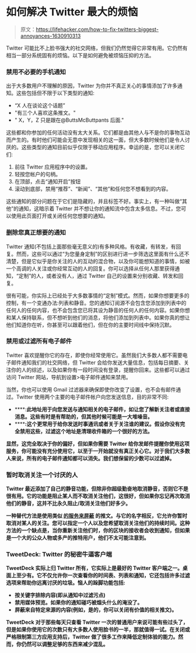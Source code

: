 # 如何解决 Twitter 最大的烦恼

> 原文：<https://lifehacker.com/how-to-fix-twitters-biggest-annoyances-1630910313>

Twitter 可能比不上脸书强大的社交网络，但我们仍然觉得它非常有用。它仍然有相当一部分系统固有的烦恼。以下是如何避免被烦恼压抑的方法。



### **禁用不必要的手机通知**

出于大多数用户不理解的原因，Twitter 为你并不真正关心的事情添加了许多通知。这些包括但不限于以下类型的通知:

*   “X 人在谈论这个话题”
*   "有三个人喜欢这条推文。"
*   " X，Y，Z 只是跟在@ButtsMcButtpants 后面."

这些都和你参加的任何活动没有太大关系。它们都是由其他人与不是你的事物互动而产生的。有时他们可能会无意中发现相关的这一面，但大多数时候他们是令人讨厌的。这些类型的通知目前似乎仅限于移动应用程序。幸运的是，您可以关闭它们:

1.  前往 Twitter 应用程序中的设置。
2.  轻按您帐户的句柄。
3.  在顶部，点击“通知开启”按钮
4.  滚动到底部，禁用“推荐”、“新闻”、“其他”和任何您不想看到的内容。

这些通知的部分问题在于它们是隐藏的，并且标签不好。事实上，有一种叫做“其他”的通知，这暗示着 Twitter 并不想让你的通知流中包含太多信息。不过，您可以使用此页面打开或关闭任何您想要的通知。

### **删除您真正想要的通知**

Twitter 通知(不包括上面那些毫无意义的)有多种风格。有收藏，有转发，有回复。然而，这些可以通过“为您量身定制”的区别进行进一步筛选这里面有什么还不清楚，但是它似乎是你关注的人的互动的混合物，以及你可能想知道的事情，如被一个高调的人关注或你经常互动的人的回复。你可以选择从任何人那里获得通知，“定制”的人，或者没有人，通过 Twitter 自己的设置来分别收藏、转发和回复。

很有可能，你实际上已经处于大多数事情的“定制”模式。然而，如果你想要更多的控制，有一个变通办法:列表和静音。您的通知订阅源不会包含您添加到列表中的任何人的任何内容，也不会包含您已将其设为静音的任何人的任何内容。如果你想和某人保持联系，但不想听到他们的消息，将他们添加到列表中。如果你真的想让他们知道你在听，你甚至可以跟着他们，但在你的主要时间线中保持沉默。

### **禁用或过滤所有电子邮件**

Twitter 喜欢提醒你它的存在，即使你经常使用它。虽然我们大多数人都不需要电子邮件通知我们的社交网络，但 Twitter 会给你发送大量信息，包括每日摘要、关注你的人的综述，以及如果你有一段时间没有登录，提醒你回来。这些都可以通过访问 Twitter 网站，导航到设置>电子邮件通知来禁用。

当然，你也可以使用 Gmail 过滤器来确保即使你改变了设置，也不会有邮件通过。Twitter 使用两个主要的电子邮件帐户向您发送信息，目的非常不同:

*   [](mailto:notify@twitter.com)****:**此地址用于向您发送与通知相关的电子邮件，如让您了解新关注者或直接消息。这些有时是有帮助的，但其他时候可能是一大堆噪音。**
*   **[](mailto:info@twitter.com)****:**这个更常用于给你发送时事通讯或者关于关注谁的建议。假设你没有完全禁用这些，过滤这个地址是清理收件箱的一个很好的方法。****

****显然，这完全取决于你的偏好，但如果你需要 Twitter 给你发邮件提醒你使用这项服务，你可能没有充分使用它，以至于一开始就没有真正关心它。对于我们大多数人来说，所有的电子邮件通知都可以消失。我们想保留的少数可以过滤掉。****

### ******暂时取消关注一个讨厌的人******

****Twitter 最近添加了自己的静音功能，但除非你超级勤奋地取消静音，否则它不是很有用。它的功能是阻止某人而不取消关注他们，这很好，但如果你忘记再次取消他们的静音，这并不比永久阻止/取消关注他们好多少。****

****一种替代方法是使用类似 [的服务来屏蔽](http://mutetweets.com/) 的推文。与它的名字相反，它允许你暂时取消对某人的关注。您可以指定一个人以及您希望取消关注他们的持续时间。这种方法的一个缺点是，当你重新关注他们时，你的区块的接收者会收到通知，但如果是一个大的公众人物或多产的推特用户，他们不太可能注意到。****

### ******TweetDeck: Twitter 的秘密牛逼客户端******

****TweetDeck 实际上归 Twitter 所有，它实际上是最好的 Twitter 客户端之一。桌面上至少有。它不仅允许你一次查看你的时间表、列表和通知，它还包括许多过滤选项来帮助你远离讨厌的垃圾。恼人的跺脚功能包括:****

*   ****按关键字排除内容(即从通知中过滤污点)****
*   ****禁用媒体预览。如果你的通知碰巧被烟头什么的淹没了。****
*   ****屏蔽来自特定来源的内容(例如，是的，你可以关闭有价值的相关推文)。****

****TweetDeck 对于那些每天只查看 Twitter 一次的普通用户来说可能有些过头了，但是如果你使用它的次数只有大多数人使用脸书的一半，那就值得一试。在关闭或严格限制第三方应用支持后，Twitter 做了很多工作来降低定制体验的能力。然而，你仍然可以调整足够的东西来减少混乱。****